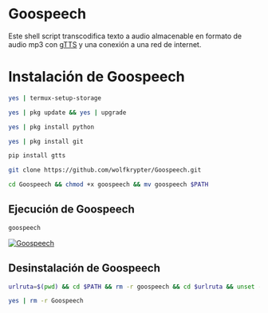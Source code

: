# Goospeech
Este shell script transcodifica texto a audio almacenable en formato de audio mp3 con <a href="https://gtts.readthedocs.io/en/latest">gTTS</a> y una conexión a una red de internet. 

<h1>Instalación de Goospeech</h1>

```bash
yes | termux-setup-storage
```
```bash
yes | pkg update && yes | upgrade
```
```bash
yes | pkg install python
```

```bash
yes | pkg install git
```


```bash
pip install gtts
```

```bash
git clone https://github.com/wolfkrypter/Goospeech.git
```

```bash
cd Goospeech && chmod +x goospeech && mv goospeech $PATH
```




<h2>Ejecución de Goospeech</h2>

```bash
goospeech
```
<a href="https://freeimage.host/i/3pvyIa4"><img src="https://iili.io/3pvyIa4.md.png" alt="Goospeech" border="0"></a>



<h2>Desinstalación de Goospeech</h2>

```bash
urlruta=$(pwd) && cd $PATH && rm -r goospeech && cd $urlruta && unset -v urlruta
```


```bash
yes | rm -r Goospeech
```



